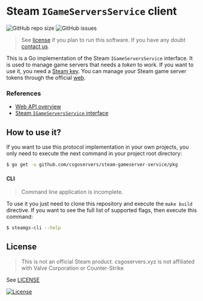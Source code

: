 # Steam `IGameServersService` client

![GitHub repo size](https://img.shields.io/github/repo-size/csgoservers/steam-gameserver-service?logo=github&style=for-the-badge)
![GitHub issues](https://img.shields.io/github/issues/csgoservers/steam-gameserver-service?logo=github&style=for-the-badge)

>See [license](LICENSE) if you plan to run this software. If you have any doubt [contact us](mailto:hi@csgoservers.xyz).

This is a Go implementation of the Steam `IGameServersService` interface. It is used to manage game servers that needs a *token* to work. If you want to use it, you need a [Steam key](https://steamcommunity.com/dev/apikey). You can manage your Steam game server tokens through the official [web](https://steamcommunity.com/dev/managegameservers).

### References

* [Web API overview](https://partner.steamgames.com/doc/webapi_overview)
* [Steam `IGameServersService` interface](https://partner.steamgames.com/doc/webapi/IGameServersService)

## How to use it?

If you want to use this protocol implementation in your own projects, you only need to execute the next command in your project root directory:

```bash
$ go get -u github.com/csgoservers/steam-gameserver-service/pkg
```

#### CLI

>Command line application is incomplete.

To use it you just need to clone this repository and execute the `make build` directive. If you want to see the full list of supported flags, then execute this command:

```bash
$ steamgs-cli --help
```

## License

>This is not an official Steam product. csgoservers.xyz is not affiliated with Valve Corporation or Counter-Strike

See [LICENSE](LICENSE)

[![License](https://img.shields.io/badge/License-AGPLv3%202.0-brightgreen.svg?style=for-the-badge)](https://www.gnu.org/licenses/agpl-3.0.txt)
